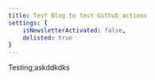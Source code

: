 ```yaml
---
title: Test Blog to test Github actions
settings: {
    isNewsletterActivated: false,
    delisted: true
}
---
```


Testing;askddkdks